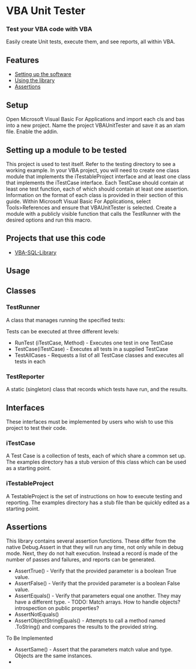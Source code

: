 VBA Unit Tester
=====================

### Test your VBA code with VBA

Easily create Unit tests, execute them, and see reports, all within VBA.

Features
--------
 * [Setting up the software](#Setup)
 * [Using the library](#usage)
 * [Assertions](#assertions)
 
Setup
-----

Open Microsoft Visual Basic For Applications and import each cls and bas into a new project. Name the project VBAUnitTester and save it as an xlam file. Enable the addin.

Setting up a module to be tested
-----
This project is used to test itself. Refer to the testing directory to see a working example.
In your VBA project, you will need to create one class module that implements the iTestableProject interface and at least one class that implements the iTestCase interface. Each TestCase should contain at least one test function, each of which should contain at least one assertion. Information on the format of each class is provided in their section of this guide.
Within Microsoft Visual Basic For Applications, select Tools>References and ensure that VBAUnitTester is selected.
Create a module with a publicly visible function that calls the TestRunner with the desired options and run this macro.

Projects that use this code
-----
 * [VBA-SQL-Library](https://github.com/Beakerboy/VBA-SQL-Library)

 Usage
-----
## Classes

### TestRunner
A class that manages running the specified tests:

Tests can be executed at three different levels:
 * RunTest (iTestCase, Method) - Executes one test in one TestCase
 * TestCase(iTestCase) - Executes all tests in a supplied TestCase
 * TestAllCases - Requests a list of all TestCase classes and executes all tests in each

### TestReporter
A static (singleton) class that records which tests have run, and the results.

## Interfaces
These interfaces must be implemented by users who wish to use this project to test their code.

### iTestCase
A Test Case is a collection of tests, each of which share a common set up. The examples directory has a stub version of this class which can be used as a starting point.

### iTestableProject
A TestableProject is the set of instructions on how to execute testing and reporting. The examples directory has a stub file than be quickly edited as a starting point.


Assertions
-----
This library contains several assertion functions. These differ from the native Debug.Assert in that they will run any time, not only while in debug mode. Next, they do not halt execution. Instead a record is made of the number of passes and failures, and reports can be generated.
 * AssertTrue() - Verify that the provided parameter is a boolean True value.
 * AssertFalse() - Verify that the provided parameter is a boolean False value.
 * AssertEquals() - Verify that parameters equal one another. They may have a different type. 
       - TODO: Match arrays. How to handle objects? introspection on public properties?
 * AssertNotEquals()
 * AssertObjectStringEquals() - Attempts to call a method named .ToString() and compares the results to the provided string.

To Be Implemented
 * AssertSame() - Assert that the parameters match value and type. Objects are the same instances.
 * 
